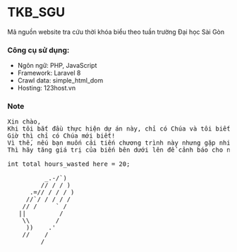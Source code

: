 # TKB_SGU
Mã nguồn website tra cứu thời khóa biểu theo tuần trường Đại học Sài Gòn

### Công cụ sử dụng:
+ Ngôn ngữ: PHP, JavaScript
+ Framework: Laravel 8
+ Crawl data: simple_html_dom
+ Hosting: 123host.vn

### Note
<pre>
Xin chào,
Khi tôi bắt đầu thực hiện dự án này, chỉ có Chúa và tôi biết cách chạy nó.
Giờ thì chỉ có Chúa mới biết!
Vì thế, nếu bạn muốn cải tiến chương trình này nhưng gặp nhiều bug (khả năng cao là bạn sẽ gặp)
Thì hãy tăng giá trị của biến bên dưới lên để cảnh báo cho người tiếp theo!

int total hours_wasted here = 20;

          _.-/`)
         // / / )
      .=// / / / )
     //`/ / / / /
    // /     ` /
   ||         /
    \\       /
     ))    .'
    //    /
         /
</pre>

